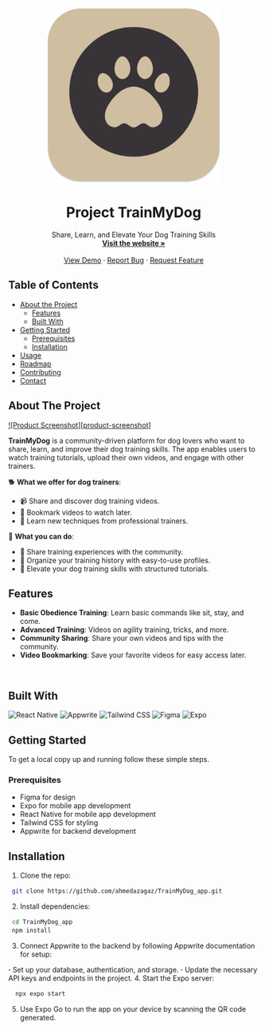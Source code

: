 <!-- PROJECT LOGO -->
<br />
<p align="center">
  <a href="https://github.com/ahmedazagaz/TrainMyDog_app">
    <img src="assets/icon.png" alt="Logo" width="350" height="350">
  </a>

  <h1 align="center">Project TrainMyDog</h1>

  <p align="center">
    Share, Learn, and Elevate Your Dog Training Skills 
    <br />
    <a href="https://trainmydog.framer.website"><strong>Visit the website »</strong></a>
    <br />
    <br />
    <a href="https://trainmydog.framer.website">View Demo</a>
    ·
    <a href="https://github.com/ahmedazagaz/TrainMyDog_app/issues">Report Bug</a>
    ·
    <a href="https://github.com/ahmedazagaz/TrainMyDog_app/issues">Request Feature</a>
  </p>
</p>

<!-- TABLE OF CONTENTS -->
## Table of Contents

* [About the Project](#about-the-project)
  * [Features](#features)
  * [Built With](#built-with)
* [Getting Started](#getting-started)
  * [Prerequisites](#prerequisites)
  * [Installation](#installation)
* [Usage](#usage)
* [Roadmap](#roadmap)
* [Contributing](#contributing)
* [Contact](#contact)

<!-- ABOUT THE PROJECT -->
## About The Project

[![Product Screenshot][product-screenshot]](https://trainmydog.framer.website)

**TrainMyDog** is a community-driven platform for dog lovers who want to share, learn, and improve their dog training skills. The app enables users to watch training tutorials, upload their own videos, and engage with other trainers.

🐕 **What we offer for dog trainers**:

- 📹 Share and discover dog training videos.
- 📑 Bookmark videos to watch later.
- 🐾 Learn new techniques from professional trainers.

🐾 **What you can do**:

- 🚀 Share training experiences with the community.
- 📂 Organize your training history with easy-to-use profiles.
- 🏅 Elevate your dog training skills with structured tutorials.

## Features

- **Basic Obedience Training**: Learn basic commands like sit, stay, and come.
- **Advanced Training**: Videos on agility training, tricks, and more.
- **Community Sharing**: Share your own videos and tips with the community.
- **Video Bookmarking**: Save your favorite videos for easy access later.

<br />

## Built With

<p float="left">
<img alt="React Native" src="https://img.shields.io/badge/-React_Native-61DAFB?style=flat-square&logo=react&logoColor=white" />
<img alt="Appwrite" src="https://img.shields.io/badge/-Appwrite-F02E65?style=flat-square&logo=appwrite&logoColor=white" />
<img alt="Tailwind CSS" src="https://img.shields.io/badge/-Tailwind_CSS-38B2AC?style=flat-square&logo=tailwind-css&logoColor=white" />
<img alt="Figma" src="https://img.shields.io/badge/-Figma-F24E1E?style=flat-square&logo=figma&logoColor=white" />
<img alt="Expo" src="https://img.shields.io/badge/-Expo-000020?style=flat-square&logo=expo&logoColor=white" />
</p>

<!-- GETTING STARTED -->
## Getting Started

To get a local copy up and running follow these simple steps.

### Prerequisites

- Figma for design
- Expo for mobile app development
- React Native for mobile app development
- Tailwind CSS for styling
- Appwrite for backend development


## Installation

1. Clone the repo:
      
 ```bash
  git clone https://github.com/ahmedazagaz/TrainMyDog_app.git

  ```
2. Install dependencies:
      
 ```bash
  cd TrainMyDog_app
  npm install
  ```
3. Connect Appwrite to the backend by following Appwrite documentation for setup:

  **·** Set up your database, authentication, and storage.
  **·** Update the necessary API keys and endpoints in the project.
4. Start the Expo server:

 ```bash
   npx expo start
 ```
5. Use Expo Go to run the app on your device by scanning the QR code generated.

